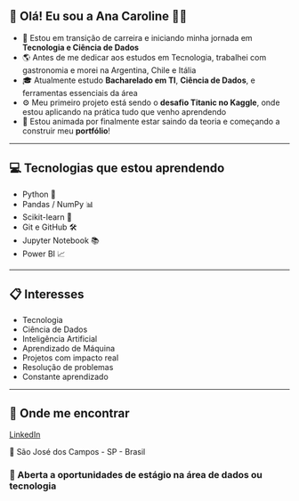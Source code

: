 ## 👋 Olá! Eu sou a Ana Caroline 👩‍💻

- 🚀 Estou em transição de carreira e iniciando minha jornada em **Tecnologia e Ciência de Dados** 
- 🌎 Antes de me dedicar aos estudos em Tecnologia, trabalhei com gastronomia e morei na Argentina, Chile e Itália
- 🎓 Atualmente estudo **Bacharelado em TI**, **Ciência de Dados**, e ferramentas essenciais da área   
- ⚙ Meu primeiro projeto está sendo o **desafio Titanic no Kaggle**, onde estou aplicando na prática tudo que venho aprendendo 
- 🌱 Estou animada por finalmente estar saindo da teoria e começando a construir meu **portfólio**!

---

## 💻 Tecnologias que estou aprendendo

- Python 🐍
- Pandas / NumPy 📊
- Scikit-learn 🤖
- Git e GitHub 🛠️
- Jupyter Notebook 📚
- Power BI 📈

---

## 📋 Interesses

- Tecnologia 
- Ciência de Dados
- Inteligência Artificial
- Aprendizado de Máquina
- Projetos com impacto real
- Resolução de problemas
- Constante aprendizado

---

## 🔗 Onde me encontrar

[LinkedIn](https://www.linkedin.com/in/ana-caroline-rodrigues-de-almeida-716125312/) 

📍 São José dos Campos - SP - Brasil  

### 🙋 Aberta a oportunidades de estágio na área de dados ou tecnologia

